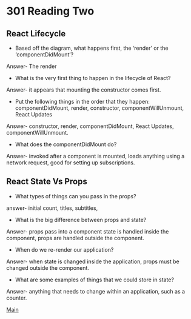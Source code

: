 # 301 Reading Two

## React Lifecycle

- Based off the diagram, what happens first, the ‘render’ or the ‘componentDidMount’?

Answer- The render

- What is the very first thing to happen in the lifecycle of React?

Answer- it appears that mounting the constructor comes first.

- Put the following things in the order that they happen: componentDidMount, render, constructor, componentWillUnmount, React Updates

Answer- constructor, render, componentDidMount, React Updates, componentWillUnmount.

- What does the componentDidMount do?

Answer- invoked after a component is mounted, loads anything using a network request, good for setting up subscriptions.

## React State Vs Props

- What types of things can you pass in the props?

answer- initial count, titles, subtitles,

- What is the big difference between props and state?

Answer- props pass into a component state is handled inside the component, props are handled outside the component.

- When do we re-render our application?

Answer- when state is changed inside the application, props must be changed outside the component.

- What are some examples of things that we could store in state?

Answer- anything that needs to change within an application, such as a counter.

[Main](README.md)
